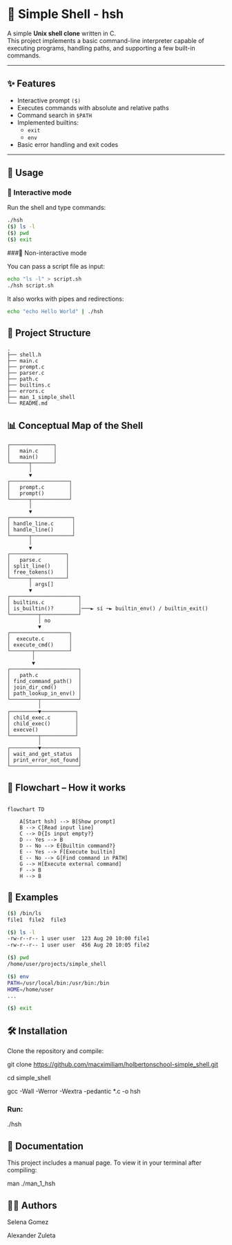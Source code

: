 # 🐚 Simple Shell - hsh

A simple **Unix shell clone** written in C.  
This project implements a basic command-line interpreter capable of executing programs, handling paths, and supporting a few built-in commands.

---

## ✨ Features

- Interactive prompt `($)`  
- Executes commands with absolute and relative paths  
- Command search in `$PATH`  
- Implemented builtins:
  - `exit`
  - `env`  
- Basic error handling and exit codes  

---

## 🚀 Usage

### 🔹 Interactive mode
Run the shell and type commands:

```sh
./hsh
($) ls -l
($) pwd
($) exit

```

###🔹 Non-interactive mode

You can pass a script file as input:

``` sh
echo "ls -l" > script.sh
./hsh script.sh
```

It also works with pipes and redirections:

```sh
echo "echo Hello World" | ./hsh
```

## 📂 Project Structure
```
.
├── shell.h
├── main.c
├── prompt.c
├── parser.c
├── path.c
├── builtins.c
├── errors.c
├── man_1_simple_shell
└── README.md
```

## 📊 Conceptual Map of the Shell

```
┌──────────────┐
│   main.c     │
│   main()     │
└──────┬───────┘
       │
       ▼
┌───────────────────┐
│   prompt.c        │
│   prompt()        │
└──────┬────────────┘
       │
       ▼
┌────────────────────┐
│ handle_line.c      │
│ handle_line()      │
└──────┬─────────────┘
       │
       ▼
┌──────────────────┐
│   parse.c        │
│ split_line()     │
│ free_tokens()    │
└──────┬───────────┘
       │ args[]
       ▼
┌──────────────────────┐
│ builtins.c           │
│ is_builtin()?        │───► sí ─► builtin_env() / builtin_exit()
└─────────┬────────────┘
          │ no
          ▼
┌───────────────────┐
│  execute.c        │
│ execute_cmd()     │
└───────┬───────────┘
        │
        ▼
┌──────────────────────┐
│   path.c             │
│ find_command_path()  │
│ join_dir_cmd()       │
│ path_lookup_in_env() │
└─────────┬────────────┘
          │
┌─────────▼───────────┐
│ child_exec.c        │
│ child_exec()        │
│ execve()            │
└─────────┬───────────┘
          │
┌─────────▼────────────┐
│ wait_and_get_status  │
│ print_error_not_found│
└──────────────────────┘

```
## 🔎 Flowchart – How it works

```mermaid

flowchart TD

    A[Start hsh] --> B[Show prompt]
    B --> C[Read input line]
    C --> D{Is input empty?}
    D -- Yes --> B
    D -- No --> E{Builtin command?}
    E -- Yes --> F[Execute builtin]
    E -- No --> G[Find command in PATH]
    G --> H[Execute external command]
    F --> B
    H --> B
```

## 📖 Examples

```sh
($) /bin/ls
file1  file2  file3
```
```sh
($) ls -l
-rw-r--r-- 1 user user  123 Aug 20 10:00 file1
-rw-r--r-- 1 user user  456 Aug 20 10:05 file2
```

```sh
($) pwd
/home/user/projects/simple_shell
```
```sh
($) env
PATH=/usr/local/bin:/usr/bin:/bin
HOME=/home/user
...
```

```sh
($) exit
```

## 🛠️ Installation

Clone the repository and compile:

git clone https://github.com/macximiliam/holbertonschool-simple_shell.git

cd simple_shell

gcc -Wall -Werror -Wextra -pedantic *.c -o hsh


### Run:

./hsh

## 📑 Documentation

This project includes a manual page.
To view it in your terminal after compiling:

man ./man_1_hsh

## 👩‍💻 Authors

Selena Gomez

Alexander Zuleta
